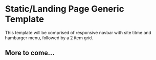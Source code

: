# Static/Landing Page Generic Template

This template will be comprised of responsive navbar with site titme and hamburger menu, followed by a 2 item grid. 

## More to come...





